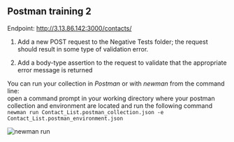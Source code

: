 ## Postman training 2

Endpoint: http://3.13.86.142:3000/contacts/

1. Add a new POST request to the Negative Tests folder;
the request should result in some type of validation error.

2. Add a body-type assertion to the request to validate that the appropriate error message is returned

You can run your collection in *Postman* or with *newman* from the command line:  
open a command prompt in your working directory where your postman collection and environment are located and run the following command    
```newman run Contact_List.postman_collection.json -e Contact_List.postman_environment.json```

![newman run](/Postman/training-2/newman_run_screenshot.jpg "test")
